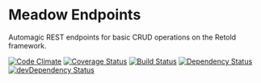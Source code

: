 # Meadow Endpoints

Automagic REST endpoints for basic CRUD operations on the Retold framework.

[![Code Climate](https://codeclimate.com/github/stevenvelozo/meadow-endpoints/badges/gpa.svg)](https://codeclimate.com/github/stevenvelozo/meadow-endpoints) [![Coverage Status](https://coveralls.io/repos/stevenvelozo/meadow-endpoints/badge.svg?branch=master)](https://coveralls.io/r/stevenvelozo/meadow-endpoints?branch=master) [![Build Status](https://travis-ci.org/stevenvelozo/meadow-endpoints.svg?branch=master)](https://travis-ci.org/stevenvelozo/meadow-endpoints) [![Dependency Status](https://david-dm.org/stevenvelozo/meadow-endpoints.svg)](https://david-dm.org/stevenvelozo/meadow-endpoints) [![devDependency Status](https://david-dm.org/stevenvelozo/meadow-endpoints/dev-status.svg)](https://david-dm.org/stevenvelozo/meadow-endpoints#info=devDependencies)

